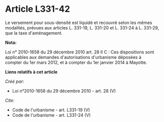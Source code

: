 # Article L331-42

Le versement pour sous-densité est liquidé et recouvré selon les mêmes modalités, prévues aux articles L. 331-19, L. 331-20
et L. 331-24 à L. 331-29, que la taxe d'aménagement.

**Nota:**

Loi n° 2010-1658 du 29 décembre 2010 art. 28 II C : Ces dispositions sont applicables aux demandes d'autorisations
d'urbanisme déposées à compter du 1er mars 2012, et à compter du 1er janvier 2014 à Mayotte.

**Liens relatifs à cet article**

_Créé par_:

  - Loi n°2010-1658 du 29 décembre 2010 - art. 28 (V)

_Cite_:

  - Code de l'urbanisme - art. L331-19 (V)
  - Code de l'urbanisme - art. L331-24 (V)
